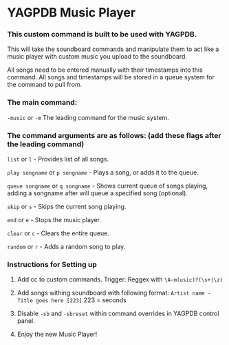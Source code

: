 YAGPDB Music Player
================

### This custom command is built to be used with YAGPDB.

This will take the soundboard commands and manipulate them to act like a music player with custom music you upload to the soundboard.

All songs need to be entered manually with their timestamps into this command. All songs and timestamps will be stored in a queue system for the command to pull from.

### The main command:

`-music` or `-m` The leading command for the music system.

### The command arguments are as follows: (add these flags after the leading command)

`list` or `l` - Provides list of all songs.

`play songname` or `p songname` - Plays a song, or adds it to the queue.

`queue songname` or `q songname` - Shows current queue of songs playing, adding a songname after will queue a specified song (optional).

`skip` or `s` - Skips the current song playing.

`end` or `e` - Stops the music player.

`clear` or `c` - Clears the entire queue.

`random` or `r` - Adds a random song to play.

### Instructions for Setting up

1. Add cc to custom commands. Trigger: Reggex with `\A-m(usic)?(\s+|\z)`

2. Add songs withing soundboard with following format: `Artist name - Title goes here [223]` 223 = seconds

3. Disable `-sb` and `-sbreset` within command overrides in YAGPDB control panel.

4. Enjoy the new Music Player!

